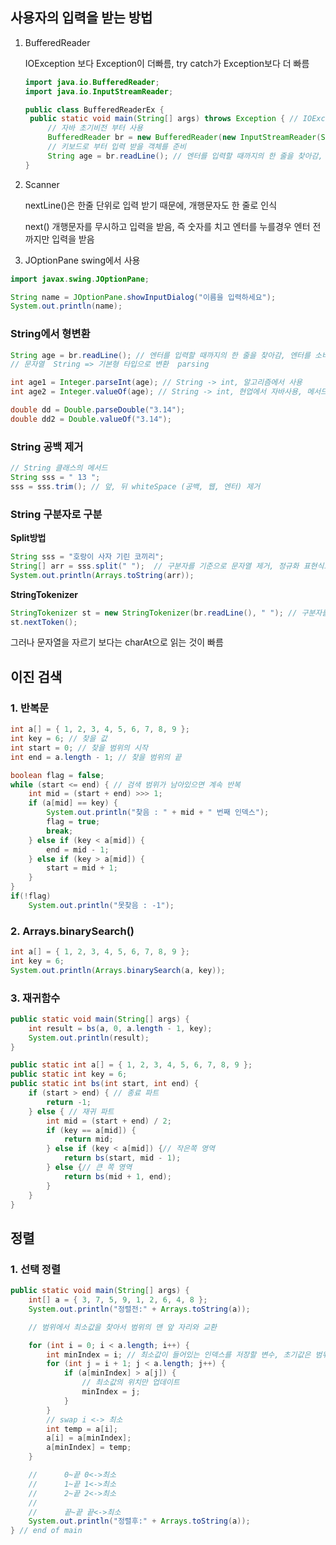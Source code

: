 ## 사용자의 입력을 받는 방법

1. BufferedReader

   IOException 보다 Exception이 더빠름, try catch가 Exception보다 더 빠름

   ```java
   import java.io.BufferedReader;
   import java.io.InputStreamReader;
   
   public class BufferedReaderEx {
   	public static void main(String[] args) throws Exception { // IOException 보다 Exception이 더빠름, try catch가 Exception보다 더 빠름
   		// 자바 초기비전 부터 사용
   		BufferedReader br = new BufferedReader(new InputStreamReader(System.in));
   		// 키보드로 부터 입력 받을 객체를 준비
   		String age = br.readLine(); // 엔터를 입력할 때까지의 한 줄을 찾아감, 엔터를 소비
   }
   
   ```

   

2. Scanner

   nextLine()은 한줄 단위로 입력 받기 때문에, 개행문자도 한 줄로 인식

   next() 개행문자를 무시하고 입력을 받음, 즉 숫자를 치고 엔터를 누를경우 엔터 전까지만 입력을 받음

3. JOptionPane swing에서 사용

```java
import javax.swing.JOptionPane;

String name = JOptionPane.showInputDialog("이름을 입력하세요");
System.out.println(name);
```



### String에서 형변환

```java
String age = br.readLine(); // 엔터를 입력할 때까지의 한 줄을 찾아감, 엔터를 소비
// 문자열  String => 기본형 타입으로 변환  parsing

int age1 = Integer.parseInt(age); // String -> int, 알고리즘에서 사용
int age2 = Integer.valueOf(age); // String -> int, 현업에서 자바사용, 메서드의 이름을 통일해놓음, 내부적으로 parseInt호출

double dd = Double.parseDouble("3.14");
double dd2 = Double.valueOf("3.14");
```



### String 공백 제거

```java
// String 클래스의 메서드
String sss = " 13 ";
sss = sss.trim(); // 앞, 뒤 whiteSpace (공백, 웹, 엔터) 제거
```



### String 구분자로 구분



**Split방법**

```java
String sss = "호랑이 사자 기린 코끼리";
String[] arr = sss.split(" ");	// 구분자를 기준으로 문자열 제거, 정규화 표현식으로 느림
System.out.println(Arrays.toString(arr));
```



**StringTokenizer**

```java
StringTokenizer st = new StringTokenizer(br.readLine(), " "); // 구분자를 지정해야 더 빠름
st.nextToken();
```



그러나 문자열을 자르기 보다는 charAt으로 읽는 것이 빠름



## 이진 검색

### 1. 반복문

```java
int a[] = { 1, 2, 3, 4, 5, 6, 7, 8, 9 };
int key = 6; // 찾을 값
int start = 0; // 찾을 범위의 시작
int end = a.length - 1; // 찾을 범위의 끝

boolean flag = false;
while (start <= end) { // 검색 범위가 남아있으면 계속 반복
    int mid = (start + end) >>> 1;
    if (a[mid] == key) {
        System.out.println("찾음 : " + mid + " 번째 인덱스");
        flag = true;
        break;
    } else if (key < a[mid]) {
        end = mid - 1;
    } else if (key > a[mid]) {
        start = mid + 1;
    }
}
if(!flag)
    System.out.println("못찾음 : -1");
```



### 2. Arrays.binarySearch()

```java
int a[] = { 1, 2, 3, 4, 5, 6, 7, 8, 9 };
int key = 6;	
System.out.println(Arrays.binarySearch(a, key));
```



### 3. 재귀함수

```java
public static void main(String[] args) {
    int result = bs(a, 0, a.length - 1, key);
    System.out.println(result);
}

public static int a[] = { 1, 2, 3, 4, 5, 6, 7, 8, 9 };
public static int key = 6;
public static int bs(int start, int end) {
    if (start > end) { // 종료 파트
        return -1;
    } else { // 재귀 파트
        int mid = (start + end) / 2;
        if (key == a[mid]) {
            return mid;
        } else if (key < a[mid]) {// 작은쪽 영역
            return bs(start, mid - 1);
        } else {// 큰 쪽 영역
            return bs(mid + 1, end);
        }
    }
}
```





## 정렬

### 1. 선택 정렬

```java
public static void main(String[] args) {
    int[] a = { 3, 7, 5, 9, 1, 2, 6, 4, 8 };
    System.out.println("정렬전:" + Arrays.toString(a));

    // 범위에서 최소값을 찾아서 범위의 맨 앞 자리와 교환

    for (int i = 0; i < a.length; i++) {
        int minIndex = i; // 최소값이 들어있는 인덱스를 저장할 변수, 초기값은 범위내의 값
        for (int j = i + 1; j < a.length; j++) {
            if (a[minIndex] > a[j]) {
                // 최소값의 위치만 업데이트
                minIndex = j;
            }
        }
        // swap i <-> 최소
        int temp = a[i];
        a[i] = a[minIndex];
        a[minIndex] = temp;
    }

    //		0~끝	0<->최소
    //		1~끝	1<->최소
    //		2~끝 2<->최소
    //		
    //		끝~끝 끝<->최소
    System.out.println("정렬후:" + Arrays.toString(a));
} // end of main
```

